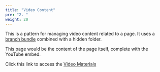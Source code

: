 ```yaml
---
title: "Video Content"
pre: "2. "
weight: 20
---
```


This is a pattern for managing video content related to a page. It uses a [branch bundle](https://gohugo.io/content-management/page-bundles/) combined with a hidden folder.

This page would be the content of the page itself, complete with the YouTube embed.

Click this link to access the [Video Materials](video)